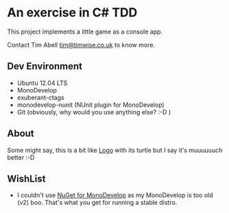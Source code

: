 An exercise in C# TDD
=====================

This project implements a little game as a console app.

Contact Tim Abell <tim@timwise.co.uk> to know more.

Dev Environment
---------------

* Ubuntu 12.04 LTS
* MonoDevelop
* exuberant-ctags
* monodevelop-nunit (NUnit plugin for MonoDevelop)
* Git (obviously, why would you use anything else? :-D )

About
-----

Some might say, this is a bit like <a href="https://en.wikipedia.org/wiki/Logo_(programming_language)">Logo</a> with its turtle but I say it's muuuuuuch better :-D

WishList
--------
* I couldn't use [NuGet for MonoDevelop](http://community.sharpdevelop.net/blogs/mattward/archive/2013/01/07/MonoDevelopNuGetAddin.aspx) as my MonoDevelop is too old (v2) boo. That's what you get for running a stable distro.
